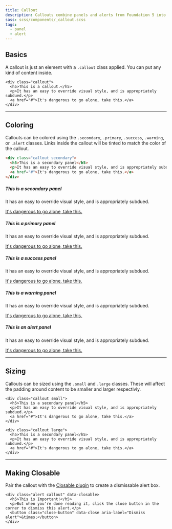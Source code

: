 ```yaml
---
title: Callout
description: Callouts combine panels and alerts from Foundation 5 into one generic container component.
sass: scss/components/_callout.scss
tags:
  - panel
  - alert
---
```


## Basics

A callout is just an element with a `.callout` class applied. You can put any kind of content inside.

```html_example
<div class="callout">
  <h5>This is a callout.</h5>
  <p>It has an easy to override visual style, and is appropriately subdued.</p>
  <a href="#">It's dangerous to go alone, take this.</a>
</div>
```

---

## Coloring

Callouts can be colored using the `.secondary`, `.primary`, `.success`, `.warning`, or `.alert` classes. Links inside the callout will be tinted to match the color of the callout.

```html
<div class="callout secondary">
  <h5>This is a secondary panel</h5>
  <p>It has an easy to override visual style, and is appropriately subdued.</p>
  <a href="#">It's dangerous to go alone, take this.</a>
</div>
```

<div class="callout secondary">
  <h5>This is a secondary panel</h5>
  <p>It has an easy to override visual style, and is appropriately subdued.</p>
  <a href="#">It's dangerous to go alone, take this.</a>
</div>

<div class="primary callout">
  <h5>This is a primary panel</h5>
  <p>It has an easy to override visual style, and is appropriately subdued.</p>
  <a href="#">It's dangerous to go alone, take this.</a>
</div>

<div class="success callout">
  <h5>This is a success panel</h5>
  <p>It has an easy to override visual style, and is appropriately subdued.</p>
  <a href="#">It's dangerous to go alone, take this.</a>
</div>

<div class="warning callout">
  <h5>This is a warning panel</h5>
  <p>It has an easy to override visual style, and is appropriately subdued.</p>
  <a href="#">It's dangerous to go alone, take this.</a>
</div>

<div class="alert callout">
  <h5>This is an alert panel</h5>
  <p>It has an easy to override visual style, and is appropriately subdued.</p>
  <a href="#">It's dangerous to go alone, take this.</a>
</div>

---

## Sizing

Callouts can be sized using the `.small` and `.large` classes. These will affect the padding around content to be smaller and larger respectivly. 

```html_example
<div class="callout small">
  <h5>This is a secondary panel</h5>
  <p>It has an easy to override visual style, and is appropriately subdued.</p>
  <a href="#">It's dangerous to go alone, take this.</a>
</div>

<div class="callout large">
  <h5>This is a secondary panel</h5>
  <p>It has an easy to override visual style, and is appropriately subdued.</p>
  <a href="#">It's dangerous to go alone, take this.</a>
</div>
```

---

## Making Closable

Pair the callout with the [Closable plugin](closable.html) to create a dismissable alert box.

```html_example
<div class="alert callout" data-closable>
  <h5>This is Important!</h5>
  <p>But when you're done reading it, click the close button in the corner to dismiss this alert.</p>
  <button class="close-button" data-close aria-label="Dismiss alert">&times;</button>
</div>
```
